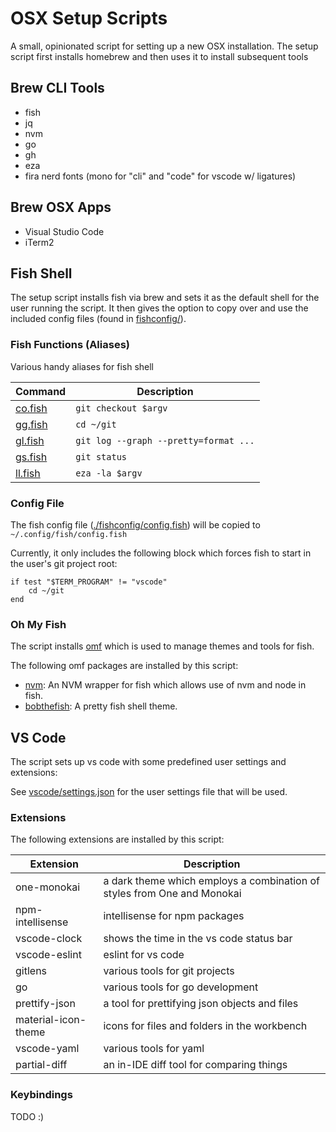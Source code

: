 # OSX Setup Scripts

A small, opinionated script for setting up a new OSX installation. The setup script first installs homebrew and then uses it to install subsequent tools

## Brew CLI Tools

* fish
* jq
* nvm
* go
* gh
* eza
* fira nerd fonts (mono for "cli" and "code" for vscode w/ ligatures)

## Brew OSX Apps

* Visual Studio Code
* iTerm2

## Fish Shell

The setup script installs fish via brew and sets it as the default shell for the user running the script. It then gives the option to copy over and use the included config files (found in [fishconfig/](fishconfig/)).

### Fish Functions (Aliases)

Various handy aliases for fish shell

| Command                                 | Description                           |
| --------------------------------------- | ------------------------------------- |
| [co.fish](fishconfig/functions/co.fish) | `git checkout $argv`                  |
| [gg.fish](fishconfig/functions/gg.fish) | `cd ~/git`                            |
| [gl.fish](fishconfig/functions/gl.fish) | `git log --graph --pretty=format ...` |
| [gs.fish](fishconfig/functions/gs.fish) | `git status`                          |
| [ll.fish](fishconfig/functions/ll.fish) | `eza -la $argv`                       |

### Config File

The fish config file ([./fishconfig/config.fish](fishconfig/config.fish)) will be copied to `~/.config/fish/config.fish`

Currently, it only includes the following block which forces fish to start in the user's git project root:

```
if test "$TERM_PROGRAM" != "vscode"
    cd ~/git
end
```

### Oh My Fish

The script installs [omf](https://github.com/oh-my-fish/oh-my-fish) which is used to manage themes and tools for fish.

The following omf packages are installed by this script:

* [nvm](https://github.com/derekstavis/plugin-nvm): An NVM wrapper for fish which allows use of nvm and node in fish.
* [bobthefish](https://github.com/oh-my-fish/theme-bobthefish): A pretty fish shell theme.

## VS Code

The script sets up vs code with some predefined user settings and extensions:

See [vscode/settings.json](vsconfig/settings.json) for the user settings file that will be used.

### Extensions

The following extensions are installed by this script:

| Extension           | Description                                                             |
| ------------------- | ----------------------------------------------------------------------- |
| one-monokai         | a dark theme which employs a combination of styles from One and Monokai |
| npm-intellisense    | intellisense for npm packages                                           |
| vscode-clock        | shows the time in the vs code status bar                                |
| vscode-eslint       | eslint for vs code                                                      |
| gitlens             | various tools for git projects                                          |
| go                  | various tools for go development                                        |
| prettify-json       | a tool for prettifying json objects and files                           |
| material-icon-theme | icons for files and folders in the workbench                            |
| vscode-yaml         | various tools for yaml                                                  |
| partial-diff        | an in-IDE diff tool for comparing things                                |

### Keybindings

TODO :)